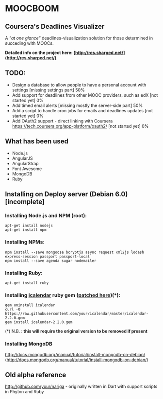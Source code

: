 # MOOCBOOM
## Coursera's Deadlines Visualizer #

A *"at one glance"* deadlines-visualization solution for those determined in succeding with MOOCs.

**Detailed info on the project here: [http://res.sharped.net/](http://res.sharped.net/)**

## TODO:
* Design a database to allow people to have a personal account with settings [missing settings part] 50%
* Add support for deadlines from other MOOC providers, such as edX [not started yet] 0%
* Add timed email alerts [missing mostly the server-side part] 50%
* Add a script to handle cron jobs for emails and deadlines updates [not started yet] 0%
* Add OAuth2 support - direct linking with Coursera https://tech.coursera.org/app-platform/oauth2/ [not started yet] 0%

## What has been used
* Node.js
* AngularJS
* AngularStrap
* Font Awesome
* MongoDB
* Ruby

## Installing on Deploy server (Debian 6.0) [incomplete]

### Installing Node.js and NPM (root):

    apt-get install nodejs
    apt-get install npm

### Installing NPMs:

    npm install --save mongoose bcryptjs async request xml2js lodash express-session passport passport-local
    npm install --save agenda sugar nodemailer

### Installing Ruby:

    apt-get install ruby
   
### Installing [icalendar](https://github.com/icalendar/icalendar) ruby gem ([patched here](https://github.com/your/icalendar))(*):

    gem uninstall icalendar
    curl -O https://raw.githubusercontent.com/your/icalendar/master/icalendar-2.2.0.gem
    gem install icalendar-2.2.0.gem 

(\*) N.B. : **this will require the original version to be removed if present**

### Installing MongoDB

http://docs.mongodb.org/manual/tutorial/install-mongodb-on-debian/ (http://docs.mongodb.org/manual/tutorial/install-mongodb-on-debian/)


## Old alpha reference
http://github.com/your/nariga - originally written in Dart with support scripts in Phyton and Ruby
